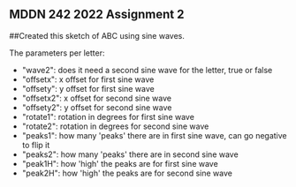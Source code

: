 ## MDDN 242 2022 Assignment 2

##Created this sketch of ABC using sine waves.

The parameters per letter:
  * "wave2": does it need a second sine wave for the letter, true or false
  * "offsetx": x offset for first sine wave
  * "offsety": y offset for first sine wave
  * "offsetx2": x offset for second sine wave
  * "offsety2": y offset for second sine wave
  * "rotate1": rotation in degrees for first sine wave
  * "rotate2": rotation in degrees for second sine wave
  * "peaks1": how many 'peaks' there are in first sine wave, can go negative to flip it
  * "peaks2": how many 'peaks' there are in second sine wave
  * "peak1H": how 'high' the peaks are for first sine wave
  * "peak2H": how 'high' the peaks are for second sine wave
